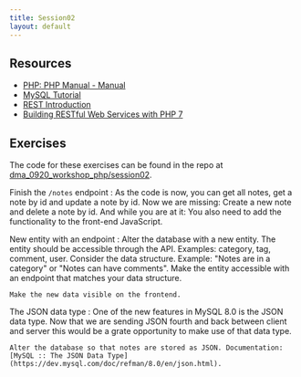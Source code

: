 ```yaml
---
title: Session02
layout: default
---
```


## Resources

- [PHP: PHP Manual - Manual](https://www.php.net/manual/en/)
- [MySQL Tutorial](https://www.w3schools.com/mysql)
- [REST Introduction](https://www.infoq.com/articles/rest-introduction/)
- [Building RESTful Web Services with PHP 7](http://ez-scv.statsbiblioteket.dk:2048/login?url=https://search.ebscohost.com/login.aspx?direct=true&db=nlebk&AN=1593447&site=ehost-live&ebv=EB&ppid=pp_Cover)

## Exercises

The code for these exercises can be found in the repo at [dma_0920_workshop_php/session02](https://github.com/UCNProf/dma_0920_workshop_php/tree/main/session02).

Finish the `/notes` endpoint
:   As the code is now, you can get all notes, get a note by id and update a note by id. Now we are missing: Create a new note and delete a note by id. And while you are at it: You also need to add the functionality to the front-end JavaScript.

New entity with an endpoint
:   Alter the database with a new entity. The entity should be accessible through the API. Examples: category, tag, comment, user.
    Consider the data structure. Example: "Notes are in a category" or "Notes can have comments". Make the entity accessible with an endpoint that matches your data structure.

    Make the new data visible on the frontend.

The JSON data type
:   One of the new features in MySQL 8.0 is the JSON data type. Now that we are sending JSON fourth and back between client and server this would be a grate opportunity to make use of that data type.

    Alter the database so that notes are stored as JSON. Documentation: [MySQL :: The JSON Data Type](https://dev.mysql.com/doc/refman/8.0/en/json.html).